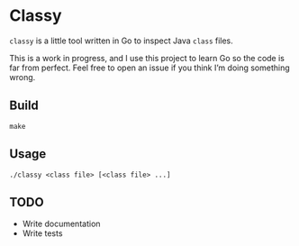 # Classy

`classy` is a little tool written in Go to inspect Java `class` files.

This is a work in progress, and I use this project to learn Go so the code is
far from perfect. Feel free to open an issue if you think I’m doing something
wrong.

## Build

    make

## Usage

    ./classy <class file> [<class file> ...]


## TODO

* Write documentation
* Write tests
